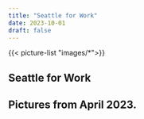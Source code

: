 ```yaml
---
title: "Seattle for Work"
date: 2023-10-01
draft: false
---
```


{{< picture-list "images/*">}}

## **Seattle for Work**
## Pictures from April 2023.